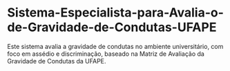 # Sistema-Especialista-para-Avalia-o-de-Gravidade-de-Condutas-UFAPE
Este sistema avalia a gravidade de condutas no ambiente universitário, com foco em assédio e discriminação, baseado na Matriz de Avaliação da Gravidade de Condutas da UFAPE.
